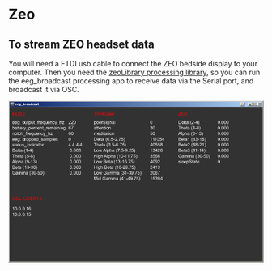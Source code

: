 ﻿﻿﻿﻿﻿﻿﻿﻿﻿
# Zeo

## To stream ZEO headset data
You will need a FTDI usb cable to connect the ZEO bedside display to your computer. Then you need the [zeoLibrary processing library](https://github.com/evsc/zeoLibrary), so you can run the eeg_broadcast processing app to receive data via the Serial port, and broadcast it via OSC. 

<p align="center">
	<img src="https://raw.githubusercontent.com/evsc/eegOSCworkshop/master/presentation/img/eeg_broadcast.PNG"/>
</p>

















































































